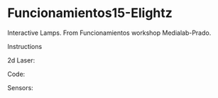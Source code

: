 # Funcionamientos15-Elightz
Interactive Lamps. From Funcionamientos workshop Medialab-Prado.

Instructions 

2d Laser: 

Code:

Sensors:
